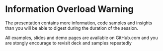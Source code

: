 # Information Overload Warning<!-- .element: class="r-fit-text" -->

The presentation contains more information, code samples and insights
than you will be able to digest during the duration of the session.

All examples, slides and demo pages are available on GitHub.com
and you are stongly encourage to revisit deck and samples repeatedly

<!-- [Image source](https://www.flickr.com/photos/michaelreuter/5574964838) -->
